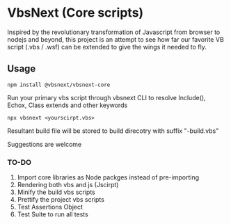 # VbsNext (Core scripts)

Inspired by the revolutionary transformation of Javascript from browser to nodejs and beyond, this project is an attempt to see how far our favorite VB script (.vbs / .wsf) can be extended to give the wings it needed to fly. 

## Usage

```shell
npm install @vbsnext/vbsnext-core
```

Run your primary vbs script through vbsnext CLI to resolve Include(), Echox, Class extends and other keywords

```shell
npx vbsnext <yourscirpt.vbs>
```

Resultant build file will be stored to build direcotry with suffix "-build.vbs"


Suggestions are welcome

### TO-DO
1. Import core libraries as Node packges instead of pre-importing
2. Rendering both vbs and js (Jscirpt)
3. Minify the build vbs scripts
4. Prettify the project vbs scripts
5. Test Assertions Object
6. Test Suite to run all tests